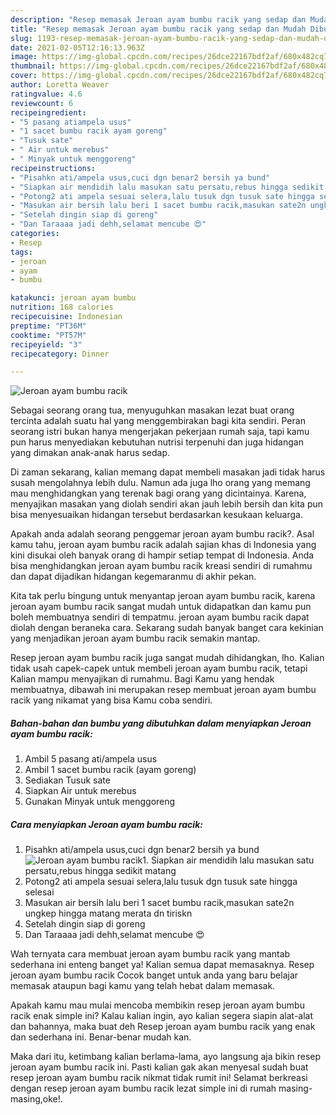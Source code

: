 ```yaml
---
description: "Resep memasak Jeroan ayam bumbu racik yang sedap dan Mudah Dibuat"
title: "Resep memasak Jeroan ayam bumbu racik yang sedap dan Mudah Dibuat"
slug: 1193-resep-memasak-jeroan-ayam-bumbu-racik-yang-sedap-dan-mudah-dibuat
date: 2021-02-05T12:16:13.963Z
image: https://img-global.cpcdn.com/recipes/26dce22167bdf2af/680x482cq70/jeroan-ayam-bumbu-racik-foto-resep-utama.jpg
thumbnail: https://img-global.cpcdn.com/recipes/26dce22167bdf2af/680x482cq70/jeroan-ayam-bumbu-racik-foto-resep-utama.jpg
cover: https://img-global.cpcdn.com/recipes/26dce22167bdf2af/680x482cq70/jeroan-ayam-bumbu-racik-foto-resep-utama.jpg
author: Loretta Weaver
ratingvalue: 4.6
reviewcount: 6
recipeingredient:
- "5 pasang atiampela usus"
- "1 sacet bumbu racik ayam goreng"
- "Tusuk sate"
- " Air untuk merebus"
- " Minyak untuk menggoreng"
recipeinstructions:
- "Pisahkn ati/ampela usus,cuci dgn benar2 bersih ya bund"
- "Siapkan air mendidih lalu masukan satu persatu,rebus hingga sedikit matang"
- "Potong2 ati ampela sesuai selera,lalu tusuk dgn tusuk sate hingga selesai"
- "Masukan air bersih lalu beri 1 sacet bumbu racik,masukan sate2n ungkep hingga matang merata dn tiriskn"
- "Setelah dingin siap di goreng"
- "Dan Taraaaa jadi dehh,selamat mencube 😍"
categories:
- Resep
tags:
- jeroan
- ayam
- bumbu

katakunci: jeroan ayam bumbu 
nutrition: 168 calories
recipecuisine: Indonesian
preptime: "PT36M"
cooktime: "PT57M"
recipeyield: "3"
recipecategory: Dinner

---
```



![Jeroan ayam bumbu racik](https://img-global.cpcdn.com/recipes/26dce22167bdf2af/680x482cq70/jeroan-ayam-bumbu-racik-foto-resep-utama.jpg)

Sebagai seorang orang tua, menyuguhkan masakan lezat buat orang tercinta adalah suatu hal yang menggembirakan bagi kita sendiri. Peran seorang istri bukan hanya mengerjakan pekerjaan rumah saja, tapi kamu pun harus menyediakan kebutuhan nutrisi terpenuhi dan juga hidangan yang dimakan anak-anak harus sedap.

Di zaman  sekarang, kalian memang dapat membeli masakan jadi tidak harus susah mengolahnya lebih dulu. Namun ada juga lho orang yang memang mau menghidangkan yang terenak bagi orang yang dicintainya. Karena, menyajikan masakan yang diolah sendiri akan jauh lebih bersih dan kita pun bisa menyesuaikan hidangan tersebut berdasarkan kesukaan keluarga. 



Apakah anda adalah seorang penggemar jeroan ayam bumbu racik?. Asal kamu tahu, jeroan ayam bumbu racik adalah sajian khas di Indonesia yang kini disukai oleh banyak orang di hampir setiap tempat di Indonesia. Anda bisa menghidangkan jeroan ayam bumbu racik kreasi sendiri di rumahmu dan dapat dijadikan hidangan kegemaranmu di akhir pekan.

Kita tak perlu bingung untuk menyantap jeroan ayam bumbu racik, karena jeroan ayam bumbu racik sangat mudah untuk didapatkan dan kamu pun boleh membuatnya sendiri di tempatmu. jeroan ayam bumbu racik dapat diolah dengan beraneka cara. Sekarang sudah banyak banget cara kekinian yang menjadikan jeroan ayam bumbu racik semakin mantap.

Resep jeroan ayam bumbu racik juga sangat mudah dihidangkan, lho. Kalian tidak usah capek-capek untuk membeli jeroan ayam bumbu racik, tetapi Kalian mampu menyajikan di rumahmu. Bagi Kamu yang hendak membuatnya, dibawah ini merupakan resep membuat jeroan ayam bumbu racik yang nikamat yang bisa Kamu coba sendiri.

<!--inarticleads1-->

##### Bahan-bahan dan bumbu yang dibutuhkan dalam menyiapkan Jeroan ayam bumbu racik:

1. Ambil 5 pasang ati/ampela usus
1. Ambil 1 sacet bumbu racik (ayam goreng)
1. Sediakan Tusuk sate
1. Siapkan  Air untuk merebus
1. Gunakan  Minyak untuk menggoreng




<!--inarticleads2-->

##### Cara menyiapkan Jeroan ayam bumbu racik:

1. Pisahkn ati/ampela usus,cuci dgn benar2 bersih ya bund
<img src="https://img-global.cpcdn.com/steps/e958f53619110888/160x128cq70/jeroan-ayam-bumbu-racik-langkah-memasak-1-foto.jpg" alt="Jeroan ayam bumbu racik">1. Siapkan air mendidih lalu masukan satu persatu,rebus hingga sedikit matang
1. Potong2 ati ampela sesuai selera,lalu tusuk dgn tusuk sate hingga selesai
1. Masukan air bersih lalu beri 1 sacet bumbu racik,masukan sate2n ungkep hingga matang merata dn tiriskn
1. Setelah dingin siap di goreng
1. Dan Taraaaa jadi dehh,selamat mencube 😍




Wah ternyata cara membuat jeroan ayam bumbu racik yang mantab sederhana ini enteng banget ya! Kalian semua dapat memasaknya. Resep jeroan ayam bumbu racik Cocok banget untuk anda yang baru belajar memasak ataupun bagi kamu yang telah hebat dalam memasak.

Apakah kamu mau mulai mencoba membikin resep jeroan ayam bumbu racik enak simple ini? Kalau kalian ingin, ayo kalian segera siapin alat-alat dan bahannya, maka buat deh Resep jeroan ayam bumbu racik yang enak dan sederhana ini. Benar-benar mudah kan. 

Maka dari itu, ketimbang kalian berlama-lama, ayo langsung aja bikin resep jeroan ayam bumbu racik ini. Pasti kalian gak akan menyesal sudah buat resep jeroan ayam bumbu racik nikmat tidak rumit ini! Selamat berkreasi dengan resep jeroan ayam bumbu racik lezat simple ini di rumah masing-masing,oke!.

